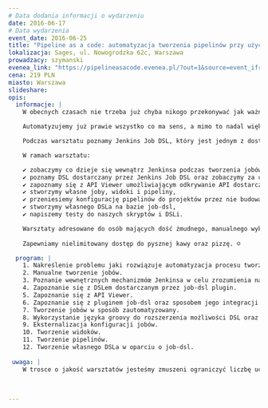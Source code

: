 ```yaml
---
# Data dodania informacji o wydarzeniu
date: 2016-06-17
# Data wydarzenia
event_date: 2016-06-25
title: "Pipeline as a code: automatyzacja tworzenia pipelinów przy użyciu Jenkins Job DSL"
lokalizacja: Sages, ul. Nowogrodzka 62c, Warszawa
prowadzacy: szymanski
evenea_link: "https://pipelineasacode.evenea.pl/?out=1&source=event_iframe"
cena: 219 PLN
miasto: Warszawa
slideshare:
opis:
  informacje: |
    W obecnych czasach nie trzeba już chyba nikogo przekonywać jak ważna jest automatyzacja w procesie ciągłego dostarczania oprogramowania. Od dawna automatyzujemy wszelkie etapy ww. procesu, piszemy liczne testy automatyczne odpalane w ramach zautomatyzowanego procesu budowania aplikacji, którą następnie w sposób zautomatyzowany wdrażamy na środowiska, których provisioning również przebiega w sposób zautomatyzowany. Nawet nasza JIRA potrafi automatycznie utworzyć nowy branch w repozytorium kodu źródłowego w momencie gdy rozpoczynamy prace nad nowym zadaniem.

    Automatyzujemy już prawie wszystko co ma sens, a mimo to nadal większość firm tworzy pipeliny umożliwiające przeprowadzenie zautomatyzowanego procesu budowania, testowania i wdrażania oprogramowania w sposób manualy. Jest to szczególnie dziwne w czasach wszechobecnych mikrousłóg, gdzie każdy nowy mikroserwis skutkuje utworzeniem kolejnego pipelinu.

    Podczas warsztatu poznamy Jenkins Job DSL, który jest jednym z dostępnych rozwiązań dla przedstawionej powyżej sytuacji. Job DSL pozwoli nam zautomatyzować proces tworzenia zarówno pojedynczych jobów i widoków, jak i całych pielinów. Zobaczymy również jak w jeszcze większym stopniu ułatwić automatyzację procesu tworzenia pipelinów poprzez tworzenie własnych DSLi na bazie Job DSL.

    W ramach warsztatu:

    ✔ zobaczymy co dzieje się wewnątrz Jenkinsa podczas tworzenia jobów, 
    ✔ poznamy DSL dostarczany przez Jenkins Job DSL oraz zobaczymy za co odpowiada sam plugin, 
    ✔ zapoznamy się z API Viewer umożliwiającym odkrywanie API dostarczanego DSLa, 
    ✔ stworzymy własne joby, widoki i pipeliny, 
    ✔ przeniesiemy konfigurację pipelinów do projektów przez nie budowanych, tak aby konfiguracja specyficna dla poszególnych projektów była odseparowana od kodu generującego joby i pipeliny, 
    ✔ stworzymy własnego DSLa na bazie job-dsl, 
    ✔ napiszemy testy do naszych skryptów i DSLi.

    Warsztaty adresowane do osób mających dość żmudnego, manualnego wyklikiwania kolejnych jobów i pipelinów w Jenkinsie. Wskazana podstawowa znajomość Jenkinsa oraz języka wysokiego poziomu (np. Java, Groovy, Python).
    
    Zapewniamy nielimitowany dostęp do pysznej kawy oraz pizzę. ☺

  program: |
    1. Nakreślenie problemu jaki rozwiązuje automatyzacja procesu tworzenia jobów i pipelinów.
    2. Manualne tworzenie jobów.
    3. Poznanie wewnętrznych mechanizmóœ Jenkinsa w celu zrozumienia na czym polegać będzie automatyzacja ww. procesu.
    4. Zapoznanie się z DSLem dostarczanym przez job-dsl plugin.
    5. Zapoznanie się z API Viewer.
    6. Zapoznanie się z pluginem job-dsl oraz sposobem jego integracji z Jenkinsem.
    7. Tworzenie jobów w sposób zautomatyzowany.
    8. Wykorzystanie języka groovy do rozszerzenia możliwości DSL oraz samego Jenkinsa.
    9. Eksternalizacja konfiguracji jobów.
    10. Tworzenie widoków.
    11. Tworzenie pipelinów.
    12. Tworzenie własnego DSLa w oparciu o job-dsl.
    
 uwaga: |
    W trosce o jakość warsztatów jesteśmy zmuszeni ograniczyć liczbę uczestników. <strong>Kwalifikacja odbywa się na podstawie odpowiedzi udzielonych w formularzu zgłoszeniowym oraz - w dalszym kroku - kolejności zgłoszeń.</strong> Potwierdzenie udziału w warsztatach wraz z instrukcją przygotowania środowiska otrzymasz najpóźniej na 7 dni przed planowaną datą wydarzenia.
    
    
    
---
```

